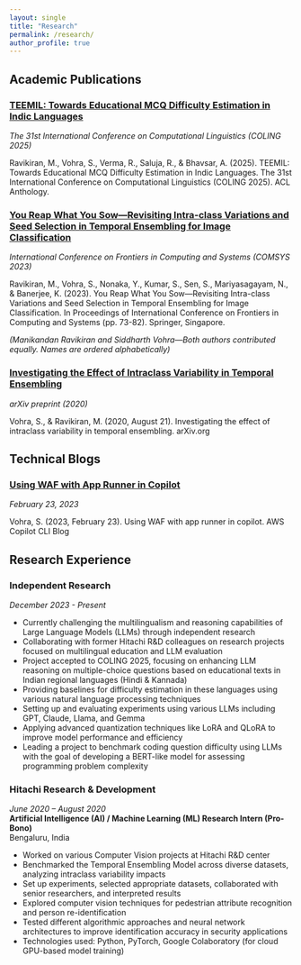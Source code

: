 ```yaml
---
layout: single
title: "Research"
permalink: /research/
author_profile: true
---
```


## Academic Publications

### [TEEMIL: Towards Educational MCQ Difficulty Estimation in Indic Languages](https://aclanthology.org/2025.coling-main.142/)
*The 31st International Conference on Computational Linguistics (COLING 2025)*

Ravikiran, M., Vohra, S., Verma, R., Saluja, R., & Bhavsar, A. (2025). TEEMIL: Towards Educational MCQ Difficulty Estimation in Indic Languages. The 31st International Conference on Computational Linguistics (COLING 2025). ACL Anthology.

### [You Reap What You Sow—Revisiting Intra-class Variations and Seed Selection in Temporal Ensembling for Image Classification](https://link.springer.com/chapter/10.1007/978-981-19-0105-8_8)
*International Conference on Frontiers in Computing and Systems (COMSYS 2023)*

Ravikiran, M., Vohra, S., Nonaka, Y., Kumar, S., Sen, S., Mariyasagayam, N., & Banerjee, K. (2023). You Reap What You Sow—Revisiting Intra-class Variations and Seed Selection in Temporal Ensembling for Image Classification. In Proceedings of International Conference on Frontiers in Computing and Systems (pp. 73-82). Springer, Singapore.

*(Manikandan Ravikiran and Siddharth Vohra—Both authors contributed equally. Names are ordered alphabetically)*

### [Investigating the Effect of Intraclass Variability in Temporal Ensembling](https://arxiv.org/abs/2008.08956)
*arXiv preprint (2020)* 

Vohra, S., & Ravikiran, M. (2020, August 21). Investigating the effect of intraclass variability in temporal ensembling. arXiv.org

## Technical Blogs

### [Using WAF with App Runner in Copilot](https://aws.github.io/copilot-cli/blogs/apprunner-waf/)
*February 23, 2023*

Vohra, S. (2023, February 23). Using WAF with app runner in copilot. AWS Copilot CLI Blog

## Research Experience

### Independent Research
*December 2023 - Present*

- Currently challenging the multilingualism and reasoning capabilities of Large Language Models (LLMs) through independent research
- Collaborating with former Hitachi R&D colleagues on research projects focused on multilingual education and LLM evaluation
- Project accepted to COLING 2025, focusing on enhancing LLM reasoning on multiple-choice questions based on educational texts in Indian regional languages (Hindi & Kannada)
- Providing baselines for difficulty estimation in these languages using various natural language processing techniques
- Setting up and evaluating experiments using various LLMs including GPT, Claude, Llama, and Gemma
- Applying advanced quantization techniques like LoRA and QLoRA to improve model performance and efficiency
- Leading a project to benchmark coding question difficulty using LLMs with the goal of developing a BERT-like model for assessing programming problem complexity

### Hitachi Research & Development
*June 2020 – August 2020*  
**Artificial Intelligence (AI) / Machine Learning (ML) Research Intern (Pro-Bono)**  
Bengaluru, India

- Worked on various Computer Vision projects at Hitachi R&D center
- Benchmarked the Temporal Ensembling Model across diverse datasets, analyzing intraclass variability impacts
- Set up experiments, selected appropriate datasets, collaborated with senior researchers, and interpreted results
- Explored computer vision techniques for pedestrian attribute recognition and person re-identification
- Tested different algorithmic approaches and neural network architectures to improve identification accuracy in security applications
- Technologies used: Python, PyTorch, Google Colaboratory (for cloud GPU-based model training) 